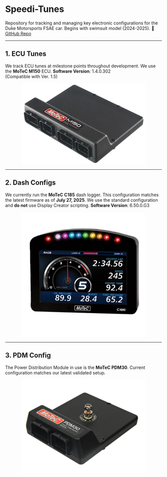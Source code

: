 # Speedi-Tunes

Repository for tracking and managing key electronic configurations for the Duke Motorsports FSAE car. Begins with swimsuit model (2024-2025).
🔗 [GitHub Repo](https://github.com/DukeMotorsports/Speedi-Tunes)

---

## 1. ECU Tunes

We track ECU tunes at milestone points throughout development. We use the **MoTeC M150** ECU. 
**Software Version**: 1.4.0.302  
(Compatible with Ver. 1.5)

<p align="center">
  <img src="media/M150.png" width="400"/>
</p>

---

## 2. Dash Configs

We currently run the **MoTeC C185** dash logger.
This configuration matches the latest firmware as of **July 27, 2025**.
We use the standard configuration and **do not** use Display Creator scripting.
**Software Version**: 6.50.0.G3

<p align="center">
  <img src="media/C185.png" width="400"/>
</p>

---

## 3. PDM Config

The Power Distribution Module in use is the **MoTeC PDM30**.
Current configuration matches our latest validated setup.

<p align="center">
  <img src="media/PDM30.png" width="400"/>
</p>

